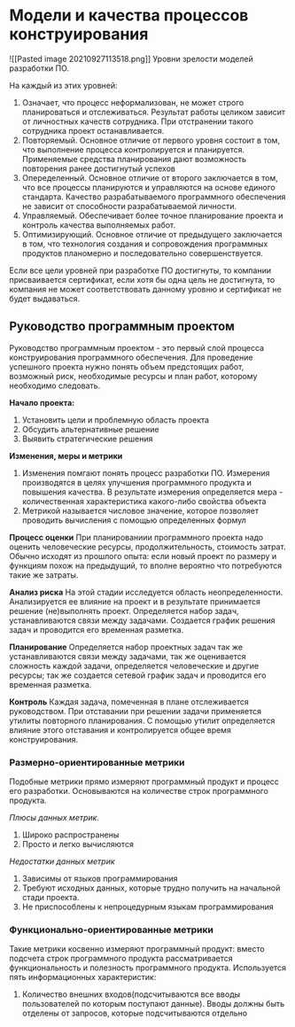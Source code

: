 # Модели и качества процессов конструирования

![[Pasted image 20210927113518.png]]
 Уровни зрелости моделей разработки ПО.
 
 На каждый из этих уровней:
 1. Означает, что процесс неформализован, не может строго планироваться  и отслеживаться. Результат работы целиком зависит от личностных качеств сотрудника. При отстранении такого сотрудника проект останавливается. 
 2. Повторяемый. Основное отличие от первого уровня состоит в том, что выполнение процесса контролируется и планируется. Применяемые средства планирования дают возможность повторения ранее достигнутый успехов
 3. Опеределенный. Основное отличие от второго заключается в том, что все процессы планируются и управляются на основе единого стандарта. Качество разрабатываемого программного обеспечения не зависит от способности разрабатываемой личности.
 4. Управляемый. Обеспечивает более точное планирование проекта и контроль качества выполняемых работ.
 5. Оптимизирующий. Основное отличие от предыдущего заключается в том, что технология создания и сопровождения программных продуктов планомерно и последовательно совершенствуется.

Если все цели уровней при разработке ПО достигнуты, то компании присваивается сертификат, если хотя бы одна цель не достигнута, то компания не может соответствовать данному уровню и сертификат не будет выдаваться.

## Руководство программным проектом
Руководство программным проектом - это первый слой процесса конструирования программного обеспечения. Для проведение успешного проекта нужно понять объем предстоящих работ, возможный риск, необходимые ресурсы и план работ, которому необходимо следовать.

**Начало проекта:**
1. Установить цели и проблемную область проекта
2. Обсудить альтернативные решение
3. Выявить стратегические решения

**Изменения, меры и метрики**
1. Изменения помгают понять процесс разработки ПО. Измерения производятся в целях улучшения программного продукта и повышения качества. В результате измерения определяется мера - количественная характеристика какого-либо свойства объекта
2. Метрикой называется числовое значение, которое позволяет проводить вычисления с помощью определенных формул 

**Процесс оценки**
При планированиии программного проекта надо оценить человеческие ресурсы, продолжительность, стоимость затрат. Обычно исходят из прошлого опыта: если новый проект по размеру и функциям похож на предыдущий, то вполне вероятно что потребуются такие же затраты.

**Анализ риска**
На этой стадии исследуется область неопределенности. Анализируется ее влияние на проект и в результате принимается решение (не)выполнять проект. Определяется набор задач, устанавливаются связи между задачами. Создается график решения задач и проводится его временная разметка.

 **Планирование**
 Определяется набор проектных задач так же устанавливаются связи между задачами, так же оценивается сложность каждой задачи, определяется человеческие и другие ресурсы; так же создается сетевой график задач и проводится его временная разметка.
 
 **Контроль**
 Каждая задача, помеченная в плане отслеживается руководством. При отставании при решении задачи применяется утилиты повторного планирования. С помощью утилит определяется влияние этого отставания и контролируется общее время конструирования.
 
 ### Размерно-ориентированные метрики
 Подобные метрики прямо измеряют программный продукт и процесс его разработки. Основываются на количестве строк программного продукта.
 
*Плюсы данных метрик.*
 1. Широко распространены
 2. Просто и легко вычисляются

*Недостатки данных метрик*
1. Зависимы от языков программирования
2. Требуют исходных данных, которые трудно получить на начальной стади проекта.
3. Не приспособлены к непроцедурным языкам программирования

### Функционально-ориентированные метрики
Такие метрики косвенно измеряют программный продукт: вместо подсчета строк программного продукта рассматривается функциональность и полезность программного продукта. Используется пять информационных характеристик:
1. Количество внешних входов(подсчитываются все вводы пользователей по которым поступают данные). Вводы должны быть отделены от запросов, которые подсчитываются отдельно 